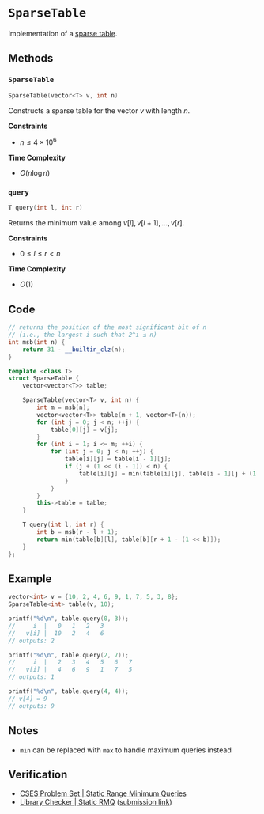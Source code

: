 # `SparseTable`
Implementation of a [sparse table](https://brilliant.org/wiki/sparse-table/#:~:text=Sparse%20Table%20is%20a%20data,compared%20to%20other%20data%20structures.).

## Methods
### `SparseTable`
```cpp
SparseTable(vector<T> v, int n)
```

Constructs a sparse table for the vector $v$ with length $n$.

**Constraints** 
- $n \le 4 \times 10^{6}$

**Time Complexity**
- $O(n \log n)$

### `query`
```cpp
T query(int l, int r)
```

Returns the minimum value among $v[l], v[l + 1], \dots, v[r]$.

**Constraints**
- $0 \le l \le r < n$

**Time Complexity**
- $O(1)$

## Code
```cpp
// returns the position of the most significant bit of n
// (i.e., the largest i such that 2^i ≤ n)
int msb(int n) {
	return 31 - __builtin_clz(n);
}

template <class T>
struct SparseTable {
	vector<vector<T>> table;

	SparseTable(vector<T> v, int n) {
		int m = msb(n);
		vector<vector<T>> table(m + 1, vector<T>(n));
		for (int j = 0; j < n; ++j) {
			table[0][j] = v[j];
		}
		for (int i = 1; i <= m; ++i) {
			for (int j = 0; j < n; ++j) {
				table[i][j] = table[i - 1][j];
				if (j + (1 << (i - 1)) < n) {
					table[i][j] = min(table[i][j], table[i - 1][j + (1 << (i - 1))]);
				}
			}
		}
		this->table = table;
	}

	T query(int l, int r) {
		int b = msb(r - l + 1);
		return min(table[b][l], table[b][r + 1 - (1 << b)]);
	}
};
```

## Example
```cpp
vector<int> v = {10, 2, 4, 6, 9, 1, 7, 5, 3, 8};
SparseTable<int> table(v, 10);

printf("%d\n", table.query(0, 3));
//     i  |   0   1   2   3
//   v[i] |  10   2   4   6
// outputs: 2

printf("%d\n", table.query(2, 7));
//     i  |   2   3   4   5   6   7
//   v[i] |   4   6   9   1   7   5
// outputs: 1

printf("%d\n", table.query(4, 4));
// v[4] = 9
// outputs: 9
```

## Notes
- `min` can be replaced with `max` to handle maximum queries instead

## Verification
- [CSES Problem Set | Static Range Minimum Queries](https://cses.fi/problemset/task/1647/)
- [Library Checker | Static RMQ](https://judge.yosupo.jp/problem/staticrmq) ([submission link](https://judge.yosupo.jp/submission/94483))